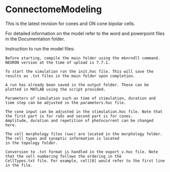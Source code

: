 # ConnectomeModeling
This is the latest revision for cones and ON cone bipolar cells.

For detailed information on the model refer to the word and powerpoint files in the Documentation folder.

Instruction to run the model files:

	Before starting, compile the main folder using the mknrndll command. NEURON version at the time of upload is 7.7.1.

	To start the simulation run the init.hoc file. This will save the results as .txt files in the main folder upon completion.

	A run has already been saved in the output folder. These can be plotted in MATLAB using the script provided.

	Parameters of simulation such as time of stimulation, duration and time step can be adjusted in the parameters.hoc file.

	The cone input can be adjusted in the stimulation.hoc file. Note that the first part is for rods and second part is for cones.
	Amplitude, duration and repetition of photocurrent can be changed here.

	The cell morphology files (swc) are located in the morphology folder. The cell types and synaptic information is located
	in the topology folder.

	Conversion to .txt format is handled in the export_v.hoc file. Note that the cell numbering follows the ordering in the 
	CellTypes.txt file. For example, cell[0] would refer to the first line in the file.

